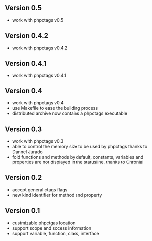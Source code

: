 Version 0.5
-----------

* work with phpctags v0.5

Version 0.4.2
-------------

* work with phpctags v0.4.2

Version 0.4.1
-------------

* work with phpctags v0.4.1

Version 0.4
-----------

* work with phpctags v0.4
* use Makefile to ease the building process
* distributed archive now contains a phpctags executable

Version 0.3
-----------

* work with phpctags v0.3
* able to control the memory size to be used by phpctags
  thanks to Dannel Jurado
* fold functions and methods by default, constants, variables
  and properties are not displayed in the statusline.
  thanks to Chronial

Version 0.2
-----------

* accept general ctags flags
* new kind identifier for method and property

Version 0.1
-----------

* custmizable phpctgas location
* support scope and sccess information
* support variable, function, class, interface
